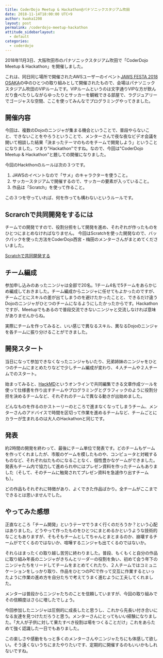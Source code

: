 ```yaml
---
title: CoderDojo Meetup & Hackathon@パナソニックスタジアム吹田
date: 2018-11-14T18:00:00 UTC+9
author: kwaka1208
layout: post
permalink: /coderdojo-meetup-hackathon
attitude_sidebarlayout:
  - default
categories:
  - coderdojo
---
```

2018年11月3日、大阪吹田市のパナソニックスタジアム吹田で「CoderDojo Meetup & Hackathon」を開催しました。

これは、同日同じ場所で開催されたAWSユーザーのイベント[JAWS FESTA 2018 OSAKA](https://jft2018.jaws-ug.jp/)の中のひとつの取り組みとして開催されたもので、会場はパナソニックスタジアム吹田のVIPルームです。VIPルームというのは文字通りVIPな方が飲んだり食べたりしながらゆったりとサッカーを観戦できる部屋で、ラグジュアリーでゴージャスな空間、ここを使ってみんなでプログラミングやってきました。

## 開催内容
今回は、複数のDojoのニンジャが集まる機会ということで、普段やらないこと、できないことをやろうということで、メンターさんで夜な夜なビデオ会議を開いて相談した結果「決まったテーマのものをチームで開発しよう」ということになりました。つまり"Hackathon"ですね。なので、今回は"CoderDojo Meetup & Hackathon"と題しての開催になりました。

今回のHackthonのルールは次の３つです。

1. JAWSのイベントなので「サメ」のキャラクターを使うこと。
2. サッカースタジアムで開催するので、サッカーの要素が入っていること。
3. 作品は「Scratch」を使って作ること。

この３つを守っていれば、何を作っても構わないというルールです。

## Scrarchで共同開発をするには
チームでの開発ですので、役割分担をして開発を進め、それぞれが作ったものをひとつにまとめなければなりません。
今回はScratchを使った開発なので、バックパックを使った方法をCoderDojo西宮・梅田のメンターさんがまとめてくださいました。

[Scratchで共同開発する](https://m-mitsurupj.hatenablog.com/entry/2018/09/17/180912)

## チーム編成
参加申し込みのあったニンジャは全部で20名。1チーム4名で5チームをあらかじめ編成しておきました。チーム編成からニンジャに任せてもよかったのですが、チームごとにスキルの差が出てしまうのを避けたかったことと、できるだけ違うDojoのニンジャがひとつのチームになるようにしたかったからです。Hackathonですが、Meetupでもあるので普段交流できないニンジャと交流しなければ意味がありませんからね。

実際にチームを作ってみると、いい感じで異なるスキル、異なるDojoのニンジャを各チームに振り分けることができました。

## 開発スタート
当日になって参加できなくなったニンジャもいたり、兄弟姉妹のニンジャをひとつのチームにまとめたりなどで少しチーム編成が変わり、４人チームや２人チームでのスタート。

始まってみると、[HackMD](https://hackmd.io/)というオンラインで共同編集できる文章作成ツールを使って仕様書を作り出すチームやプログラミングとグラフィックのように役割分担を決めるチームなど、それぞれのチームで異なる動きが出始めました。

どんなものを作るのかストーリーのところで進まなくなってしまうチーム、メンターさんのアドバイスで時間を区切って作業を進めるチームなど、チームごとにカラーが生まれるのは大人のHackathonと同じです。

## 発表
約2時間の開発を終わって、最後にチーム単位で発表です。どのチームもゲームを作ってくれましたが、市販のゲームを模したものや、コンピュータと対戦するものなど、それぞれ似たものになることなく、個性豊かなゲームができました。発表もチーム内で協力して進められ中にはプレゼン資料を作ったチームもありました（そして、そのチームに触発されてプレゼン資料を急遽作り出すチームも）。

どの作品もそれぞれに特徴があり、よくできた作品ばかり。全チームがここまでできるとは思いませんでした。

## やってみた感想
正直なところ「チーム開発」というテーマでうまく行くのだろうか？という心配はありました。どうやって作ったものをひとつにまとめるかというような技術的なこともありますが、そもそもチームとしてちゃんとまとまるのか、崩壊するチームがでてくるのではないか、喧嘩するニンジャも出てくるのではないか。

それらはまったくの取り越し苦労に終わりました。普段、もくもくと自分の作品に取り組み年長のニンジャがきちんとリーダーの役割を負い、初めて会う年下のニンジャたちをリードしてチームをまとめてくれたり、２人チームではコミュニケーションをしっかり取り、作品をひとつのPCで作って交互に作業するといったように作業の進め方を自分たちで考えてうまく進むように工夫してくれました。

メンターは普段からニンジャたちのことを信頼していますが、今回の取り組みでその信頼度はさらに増したでしょう。

今回参加したニンジャは圧倒的に成長したと思うし、これから先長い付き合いになる友達を見つけただろうと思う。メンターさんにとってもいい経験になりました。「大人が子供に対して果たすべき役割は場をつくることだけ」これをあらためて強く認識した一日でもありました。

この楽しさや感動をもっと多くのメンターさんやニンジャたちにも体感して欲しい。そう遠くないうちにまたやりたいです、定期的に開催するのもいいかもしれないですね。